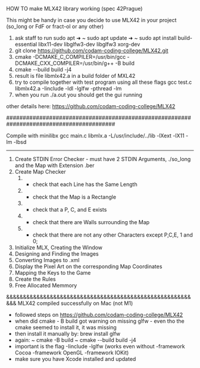 HOW TO make MLX42 library working (spec 42Prague) 

This might be handy in case you decide to use MLX42 in your project (so_long or FdF or fract-ol or any other)

1. ask staff to run sudo apt
➜  ~ sudo apt update
➜  ~ sudo apt install build-essential libx11-dev libglfw3-dev libglfw3 xorg-dev 
2. git clone https://github.com/codam-coding-college/MLX42.git
3. cmake -DCMAKE_C_COMPILER=/usr/bin/gcc -DCMAKE_CXX_COMPILER=/usr/bin/g++ -B build
4. cmake --build build -j4
5. result is file libmlx42.a in a build folder of MXL42
6. try to compile together with test program using all these flags
gcc test.c libmlx42.a -Iinclude -ldl -lglfw -pthread -lm
7. when you run ./a.out you should get the gui running

other details here:
https://github.com/codam-coding-college/MLX42

#########################################################################################

Compile with minilibx
gcc main.c libmlx.a -L/usr/include/../lib -lXext -lX11 -lm -lbsd

*******************************************************
1. Create STDIN Error Checker  - must have 2 STDIN Arguments, ./so_long and the Map with Extension .ber
2. Create Map Checker 
	1. - check that each Line has the Same Length 
	2. - check that the Map is a Rectangle  
	3. - check that a P, C, and E exists  
	4. - check that there are Walls surrounding the Map  
	5. - check that there are not any other Characters except P,C,E, 1 and 0;  
3. Initialize MLX, Creating the Window  
4. Designing and Finding the Images  
5. Converting Images to .xml  
6. Display the Pixel Art on the corresponding Map Coordinates  
7. Mapping the Keys to the Game  
8. Create the Rules  
9. Free Allocated Memmory

&&&&&&&&&&&&&&&&&&&&&&&&&&&&&&&&&&&&&&&&&&&&&&&&&&&&&&&&&&
MLX42 compiled successfully on Mac (not M1)
- followed steps on https://github.com/codam-coding-college/MLX42
- when did cmake - B build got warning on missing glfw - even tho the cmake seemed to install it, it was missing
- then install it manually by: brew install glfw
- again:
~ cmake -B build 
~ cmake --build build -j4 
- important is the flag -Iinclude -lglfw (works even without -framework Cocoa -framework OpenGL -framework IOKit)
- make sure you have Xcode installed and updated